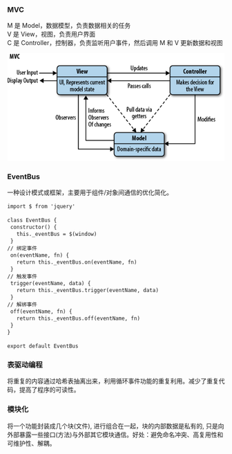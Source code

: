### MVC
 M 是 Model，数据模型，负责数据相关的任务  
 V 是 View，视图，负责用户界面  
 C 是 Controller，控制器，负责监听用户事件，然后调用 M 和 V 更新数据和视图
 
 ![image](./javascriptMVC.png)
 
 
 ### EventBus
 一种设计模式或框架，主要用于组件/对象间通信的优化简化。
 ```
import $ from 'jquery'

class EventBus {
  constructor() {
    this._eventBus = $(window)
  }
// 绑定事件  
  on(eventName, fn) {
    return this._eventBus.on(eventName, fn)
  }
// 触发事件
  trigger(eventName, data) {
    return this._eventBus.trigger(eventName, data)
  }
// 解绑事件
  off(eventName, fn) {
    return this._eventBus.off(eventName, fn)
  }
}

export default EventBus
```

### 表驱动编程
将重复的内容通过哈希表抽离出来，利用循环事件功能的重复利用。减少了重复代码，提高了程序的可读性。

### 模块化
将一个功能封装成几个块(文件), 进行组合在一起，块的内部数据是私有的, 只是向外部暴露一些接口(方法)与外部其它模块通信。好处：避免命名冲突、高复用性和可维护性、解耦。